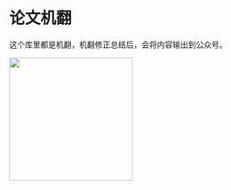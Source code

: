 # 论文机翻

这个库里都是机翻，机翻修正总结后，会将内容输出到公众号。

<img width="222px"  src="https://github.com/cch123/golang-notes/raw/master/images/gzh.png">

